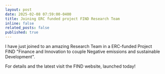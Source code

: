 ```yaml
---
layout: post
date: 2025-02-08 07:59:00-0400
title: Joining ERC funded project FIND Research Team
inline: false
related_posts: false
published: true
---
```


I have just joined to an amazing Research Team in a ERC-funded Project FIND "Finance and Innovation to couple Negative emissions and sustainable Development".

For details and the latest visit the FIND website, launched today!
